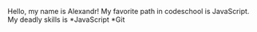 Hello, my name is Alexandr!
My favorite path in codeschool is JavaScript.
My deadly skills is 
*JavaScript
*Git
